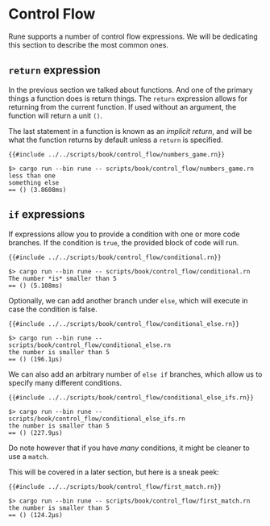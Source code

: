 # Control Flow

Rune supports a number of control flow expressions. We will be dedicating this
section to describe the most common ones.

## `return` expression

In the previous section we talked about functions. And one of the primary things
a function does is return things. The `return` expression allows for returning
from the current function. If used without an argument, the function will return
a unit `()`.

The last statement in a function is known as an *implicit return*, and will be
what the function returns by default unless a `return` is specified.

```rune
{{#include ../../scripts/book/control_flow/numbers_game.rn}}
```

```text
$> cargo run --bin rune -- scripts/book/control_flow/numbers_game.rn
less than one
something else
== () (3.8608ms)
```

## `if` expressions

If expressions allow you to provide a condition with one or more code branches.
If the condition is `true`, the provided block of code will run.

```rune
{{#include ../../scripts/book/control_flow/conditional.rn}}
```

```text
$> cargo run --bin rune -- scripts/book/control_flow/conditional.rn
The number *is* smaller than 5
== () (5.108ms)
```

Optionally, we can add another branch under `else`, which will execute in case
the condition is false.

```rune
{{#include ../../scripts/book/control_flow/conditional_else.rn}}
```

```text
$> cargo run --bin rune -- scripts/book/control_flow/conditional_else.rn
the number is smaller than 5
== () (196.1µs)
```

We can also add an arbitrary number of `else if` branches, which allow us to
specify many different conditions.

```rune
{{#include ../../scripts/book/control_flow/conditional_else_ifs.rn}}
```

```text
$> cargo run --bin rune -- scripts/book/control_flow/conditional_else_ifs.rn
the number is smaller than 5
== () (227.9µs)
```

Do note however that if you have *many* conditions, it might be cleaner to use
a `match`.

This will be covered in a later section, but here is a sneak peek:

```rune
{{#include ../../scripts/book/control_flow/first_match.rn}}
```

```text
$> cargo run --bin rune -- scripts/book/control_flow/first_match.rn
the number is smaller than 5
== () (124.2µs)
```

